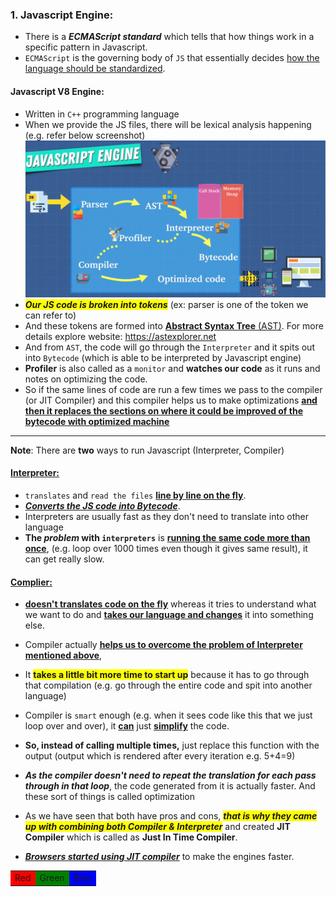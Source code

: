 ### 1. Javascript Engine:

- There is a **_ECMAScript standard_** which tells that how things work in a specific pattern in Javascript.
- `ECMAScript` is the governing body of `JS` that essentially decides <u>how the language should be standardized</u>.

#### Javascript V8 Engine:

- Written in `C++` programming language
- When we provide the JS files, there will be lexical analysis happening (e.g. refer below screenshot)
  ![alt text](<images used/Javascript Engine.png>)
- <b><i style='background:yellow'>Our JS code is broken into tokens</i></b> (ex: parser is one of the token we can refer to)
- And these tokens are formed into <u>**Abstract Syntax Tree** (AST)</u>. For more details explore website: https://astexplorer.net
- And from `AST`, the code will go through the `Interpreter` and it spits out into `Bytecode` (which is able to be interpreted by Javascript engine)
- **Profiler** is also called as a `monitor` and **watches our code** as it runs and notes on optimizing the code.
- So if the same lines of code are run a few times we pass to the compiler (or JIT Compiler) and this compiler helps us to make optimizations **<u>and then it replaces the sections on where it could be improved of the bytecode with optimized machine</u>**

---

**Note**: There are **two** ways to run Javascript (Interpreter, Compiler)

#### <u>Interpreter:</u>

- `translates` and `read the files` **<u>line by line on the fly</u>**.
- **_<u>Converts the JS code into Bytecode_**</u>.
- Interpreters are usually fast as they don't need to translate into other language
- **The _problem_ with `interpreters`** is **<u>running the same code more than once</u>**, (e.g. loop over 1000 times even though it gives same result), it can get really slow.

#### <u>Complier:</u>

- **<u>doesn't translates code on the fly</u>** whereas it tries to understand what we want to do and **<u>takes our language and changes</u>** it into something else.

- Compiler actually **<u>helps us to overcome the problem of Interpreter mentioned above</u>**,
- It <b style='background:yellow'>takes a little bit more time to start up</b> because it has to go through that compilation (e.g. go through the entire code and spit into another language)
- Compiler is `smart` enough (e.g. when it sees code like this that we just loop over and over), it **<u>can**</u> just **<u>simplify**</u> the code.
- **So, instead of calling multiple times,** just replace this function with the output (output which is rendered after every iteration e.g. 5+4=9)
- **_As the compiler doesn't need to repeat the translation for each pass through in that loop_**, the code generated from it is actually faster. And these sort of things is called optimization

- As we have seen that both have pros and cons, <b><i style='background:yellow'>that is why they came up with combining both Compiler & Interpreter</i></b> and created **JIT Compiler** which is called as **Just In Time Compiler**.
- <u>**_Browsers started using JIT compiler_**</u> to make the engines faster.

<table>
  <tr>
    <td style="background-color: red;">Red</td>
    <td style="background-color: green;">Green</td>
    <td style="background-color: blue;">Blue</td>
  </tr>
</table>
